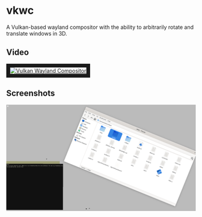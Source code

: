 # vkwc
A Vulkan-based wayland compositor with the ability to arbitrarily rotate and translate windows in 3D.

## Video
<a href="http://www.youtube.com/watch?feature=player_embedded&v=1KfXl7QdMD8" target="_blank"><img src="http://img.youtube.com/vi/1KfXl7QdMD8/0.jpg" alt="Vulkan Wayland Compositor" width="800" height="600" border="10" /></a>

## Screenshots
![](https://raw.githubusercontent.com/cynic64/vkwc/main/screenshots/1.png)
